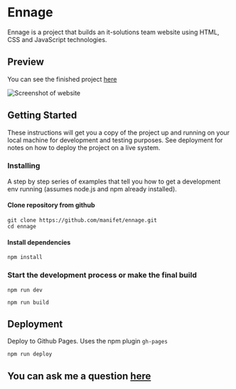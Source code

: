 # Ennage

Ennage is a project that builds an it-solutions team website using HTML, CSS and JavaScript technologies.
## Preview
You can see the finished project [here](https://manifet.github.io/ennage/)

![Screenshot of website](https://user-images.githubusercontent.com/61707913/215114938-e201e773-0e3f-493f-9395-6f703174b374.png)

## Getting Started

These instructions will get you a copy of the project up and running on your local machine for development and testing purposes. See deployment for notes on how to deploy the project on a live system.

### Installing

A step by step series of examples that tell you how to get a development env running (assumes node.js and npm already installed).

#### Сlone repository from github

```
git clone https://github.com/manifet/ennage.git
cd ennage
```

#### Install dependencies

```
npm install
```
### Start the development process or make the final build 
```
npm run dev
```
```
npm run build
```

## Deployment

Deploy to Github Pages. Uses the npm plugin `gh-pages`

```
npm run deploy
```

## You can ask me a question [here](https://github.com/manifet/ennage/issues)
